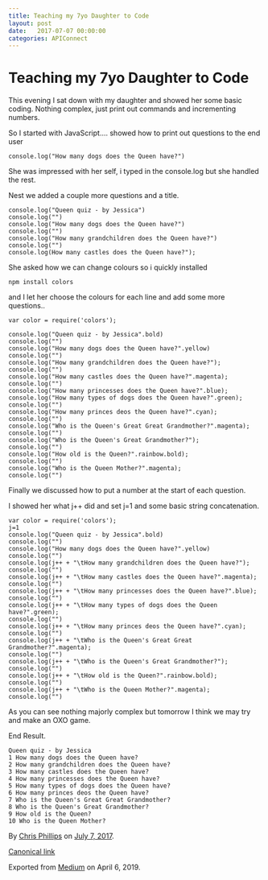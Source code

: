```yaml
---
title: Teaching my 7yo Daughter to Code
layout: post
date:   2017-07-07 00:00:00
categories: APIConnect
---
```

# Teaching my 7yo Daughter to Code

This evening I sat down with my daughter and showed her some basic
coding. Nothing complex, just print out commands and incrementing
numbers.

So I started with JavaScript.... showed how to print out questions to
the end user

```
console.log("How many dogs does the Queen have?")
```

She was impressed with her self, i typed in the console.log but she
handled the rest.

Nest we added a couple more questions and a title.

```
console.log("Queen quiz - by Jessica")
console.log("")
console.log("How many dogs does the Queen have?")
console.log("")
console.log("How many grandchildren does the Queen have?") console.log("")
console.log(How many castles does the Queen have?");
```

She asked how we can change colours so i quickly installed

```
npm install colors
```

and I let her choose the colours for each line and add some more
questions..

```
var color = require('colors');

console.log("Queen quiz - by Jessica".bold)
console.log("")
console.log("How many dogs does the Queen have?".yellow)
console.log("")
console.log("How many grandchildren does the Queen have?");
console.log("")
console.log("How many castles does the Queen have?".magenta);
console.log("")
console.log("How many princesses does the Queen have?".blue);
console.log("How many types of dogs does the Queen have?".green);
console.log("")
console.log("How many princes deos the Queen have?".cyan);
console.log("")
console.log("Who is the Queen's Great Great Grandmother?".magenta);
console.log("")
console.log("Who is the Queen's Great Grandmother?");
console.log("")
console.log("How old is the Queen?".rainbow.bold);
console.log("")
console.log("Who is the Queen Mother?".magenta);
console.log("")
```

Finally we discussed how to put a number at the start of each question.

I showed her what j++ did and set j=1 and some basic string
concatenation.

```
var color = require('colors');
j=1
console.log("Queen quiz - by Jessica".bold)
console.log("")
console.log("How many dogs does the Queen have?".yellow)
console.log("")
console.log(j++ + "\tHow many grandchildren does the Queen have?");
console.log("")
console.log(j++ + "\tHow many castles does the Queen have?".magenta);
console.log("")
console.log(j++ + "\tHow many princesses does the Queen have?".blue);
console.log("")
console.log(j++ + "\tHow many types of dogs does the Queen have?".green);
console.log("")
console.log(j++ + "\tHow many princes deos the Queen have?".cyan);
console.log("")
console.log(j++ + "\tWho is the Queen's Great Great Grandmother?".magenta);
console.log("")
console.log(j++ + "\tWho is the Queen's Great Grandmother?");
console.log("")
console.log(j++ + "\tHow old is the Queen?".rainbow.bold);
console.log("")
console.log(j++ + "\tWho is the Queen Mother?".magenta);
console.log("")
```

As you can see nothing majorly complex but tomorrow I think we may try
and make an OXO game.

End Result.

```
Queen quiz - by Jessica
1 How many dogs does the Queen have?
2 How many grandchildren does the Queen have?
3 How many castles does the Queen have?
4 How many princesses does the Queen have?
5 How many types of dogs does the Queen have?
6 How many princes deos the Queen have?
7 Who is the Queen's Great Great Grandmother?
8 Who is the Queen's Great Grandmother?
9 How old is the Queen?
10 Who is the Queen Mother?
```





By [Chris Phillips](https://medium.com/@cminion) on
[July 7, 2017](https://medium.com/p/981856347c14).

[Canonical
link](https://medium.com/@cminion/teaching-my-7yo-daughter-to-code-981856347c14)

Exported from [Medium](https://medium.com) on April 6, 2019.
